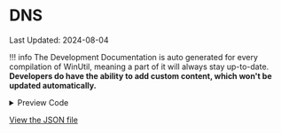 ﻿# DNS

Last Updated: 2024-08-04


!!! info
     The Development Documentation is auto generated for every compilation of WinUtil, meaning a part of it will always stay up-to-date. **Developers do have the ability to add custom content, which won't be updated automatically.**


<!-- BEGIN CUSTOM CONTENT -->

<!-- END CUSTOM CONTENT -->

<details>
<summary>Preview Code</summary>

```json
{
    "Content":  "DNS",
    "category":  "z__Advanced Tweaks - CAUTION",
    "link":  "https://christitustech.github.io/winutil/dev/tweaks/z--Advanced-Tweaks---CAUTION/WPFchangedns",
    "panel":  "1",
    "Order":  "a040_",
    "Type":  "Combobox",
    "ComboItems":  "Default DHCP Google Cloudflare Cloudflare_Malware Cloudflare_Malware_Adult Open_DNS Quad9 AdGuard_Ads_Trackers AdGuard_Ads_Trackers_Malware_Adult"
}
```
</details>

<!-- BEGIN SECOND CUSTOM CONTENT -->

<!-- END SECOND CUSTOM CONTENT -->

[View the JSON file](https://github.com/ChrisTitusTech/winutil/tree/main/config/tweaks.json)

